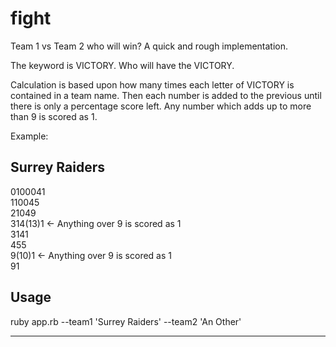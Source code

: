 # fight

Team 1 vs Team 2 who will win? A quick and rough implementation.

The keyword is VICTORY. Who will have the VICTORY.

Calculation is based upon how many times each letter of VICTORY is contained in a team name. Then each number is added to the previous until
there is only a percentage score left. Any number which adds up to more than 9 is scored as 1.

Example:

Surrey Raiders
--------------
0100041  
110045  
21049  
314(13)1 <- Anything over 9 is scored as 1  
3141  
455  
9(10)1 <- Anything over 9 is scored as 1  
91  

Usage
-----

ruby app.rb --team1 'Surrey Raiders' --team2 'An Other'

-----
